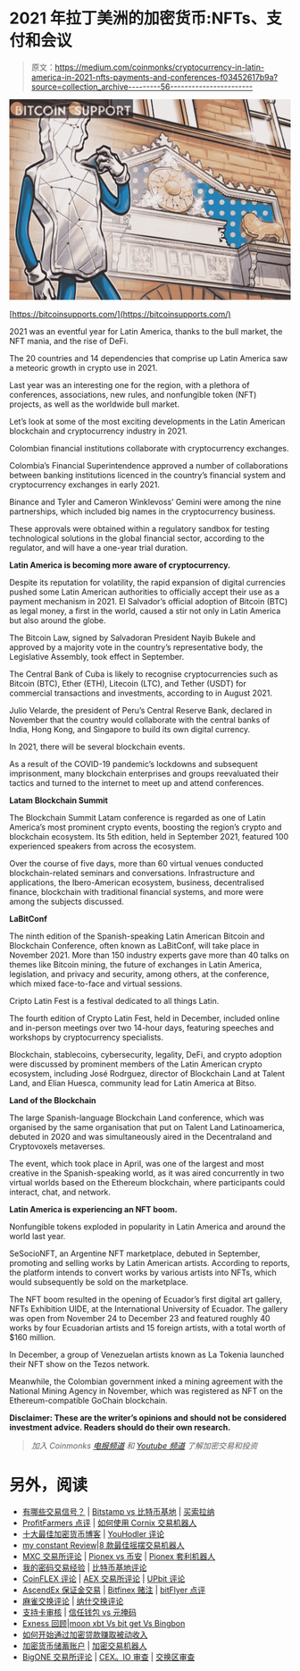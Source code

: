 # 2021 年拉丁美洲的加密货币:NFTs、支付和会议

> 原文：<https://medium.com/coinmonks/cryptocurrency-in-latin-america-in-2021-nfts-payments-and-conferences-f03452617b9a?source=collection_archive---------56----------------------->

![](img/cf4bcc1567aea07eecba972e83e3edfa.png)

[https://bitcoinsupports.com/](https://bitcoinsupports.com/)

2021 was an eventful year for Latin America, thanks to the bull market, the NFT mania, and the rise of DeFi.

The 20 countries and 14 dependencies that comprise up Latin America saw a meteoric growth in crypto use in 2021.

Last year was an interesting one for the region, with a plethora of conferences, associations, new rules, and nonfungible token (NFT) projects, as well as the worldwide bull market.

Let’s look at some of the most exciting developments in the Latin American blockchain and cryptocurrency industry in 2021.

Colombian financial institutions collaborate with cryptocurrency exchanges.

Colombia’s Financial Superintendence approved a number of collaborations between banking institutions licenced in the country’s financial system and cryptocurrency exchanges in early 2021.

Binance and Tyler and Cameron Winklevoss’ Gemini were among the nine partnerships, which included big names in the cryptocurrency business.

These approvals were obtained within a regulatory sandbox for testing technological solutions in the global financial sector, according to the regulator, and will have a one-year trial duration.

**Latin America is becoming more aware of cryptocurrency.**

Despite its reputation for volatility, the rapid expansion of digital currencies pushed some Latin American authorities to officially accept their use as a payment mechanism in 2021\. El Salvador’s official adoption of Bitcoin (BTC) as legal money, a first in the world, caused a stir not only in Latin America but also around the globe.

The Bitcoin Law, signed by Salvadoran President Nayib Bukele and approved by a majority vote in the country’s representative body, the Legislative Assembly, took effect in September.

The Central Bank of Cuba is likely to recognise cryptocurrencies such as Bitcoin (BTC), Ether (ETH), Litecoin (LTC), and Tether (USDT) for commercial transactions and investments, according to in August 2021.

Julio Velarde, the president of Peru’s Central Reserve Bank, declared in November that the country would collaborate with the central banks of India, Hong Kong, and Singapore to build its own digital currency.

In 2021, there will be several blockchain events.

As a result of the COVID-19 pandemic’s lockdowns and subsequent imprisonment, many blockchain enterprises and groups reevaluated their tactics and turned to the internet to meet up and attend conferences.

**Latam Blockchain Summit**

The Blockchain Summit Latam conference is regarded as one of Latin America’s most prominent crypto events, boosting the region’s crypto and blockchain ecosystem. Its 5th edition, held in September 2021, featured 100 experienced speakers from across the ecosystem.

Over the course of five days, more than 60 virtual venues conducted blockchain-related seminars and conversations. Infrastructure and applications, the Ibero-American ecosystem, business, decentralised finance, blockchain with traditional financial systems, and more were among the subjects discussed.

**LaBitConf**

The ninth edition of the Spanish-speaking Latin American Bitcoin and Blockchain Conference, often known as LaBitConf, will take place in November 2021\. More than 150 industry experts gave more than 40 talks on themes like Bitcoin mining, the future of exchanges in Latin America, legislation, and privacy and security, among others, at the conference, which mixed face-to-face and virtual sessions.

Cripto Latin Fest is a festival dedicated to all things Latin.

The fourth edition of Crypto Latin Fest, held in December, included online and in-person meetings over two 14-hour days, featuring speeches and workshops by cryptocurrency specialists.

Blockchain, stablecoins, cybersecurity, legality, DeFi, and crypto adoption were discussed by prominent members of the Latin American crypto ecosystem, including José Rodrguez, director of Blockchain Land at Talent Land, and Elian Huesca, community lead for Latin America at Bitso.

**Land of the Blockchain**

The large Spanish-language Blockchain Land conference, which was organised by the same organisation that put on Talent Land Latinoamerica, debuted in 2020 and was simultaneously aired in the Decentraland and Cryptovoxels metaverses.

The event, which took place in April, was one of the largest and most creative in the Spanish-speaking world, as it was aired concurrently in two virtual worlds based on the Ethereum blockchain, where participants could interact, chat, and network.

**Latin America is experiencing an NFT boom.**

Nonfungible tokens exploded in popularity in Latin America and around the world last year.

SeSocioNFT, an Argentine NFT marketplace, debuted in September, promoting and selling works by Latin American artists. According to reports, the platform intends to convert works by various artists into NFTs, which would subsequently be sold on the marketplace.

The NFT boom resulted in the opening of Ecuador’s first digital art gallery, NFTs Exhibition UIDE, at the International University of Ecuador. The gallery was open from November 24 to December 23 and featured roughly 40 works by four Ecuadorian artists and 15 foreign artists, with a total worth of $160 million.

In December, a group of Venezuelan artists known as La Tokenia launched their NFT show on the Tezos network.

Meanwhile, the Colombian government inked a mining agreement with the National Mining Agency in November, which was registered as NFT on the Ethereum-compatible GoChain blockchain.

**Disclaimer: These are the writer’s opinions and should not be considered investment advice. Readers should do their own research.**

> *加入 Coinmonks* [*电报频道*](https://t.me/coincodecap) *和* [*Youtube 频道*](https://www.youtube.com/c/coinmonks/videos) *了解加密交易和投资*

# 另外，阅读

*   [有哪些交易信号？](https://coincodecap.com/trading-signal) | [Bitstamp vs 比特币基地](https://coincodecap.com/bitstamp-coinbase) | [买索拉纳](https://coincodecap.com/buy-solana)
*   [ProfitFarmers 点评](https://coincodecap.com/profitfarmers-review) | [如何使用 Cornix 交易机器人](https://coincodecap.com/cornix-trading-bot)
*   [十大最佳加密货币博客](https://coincodecap.com/best-cryptocurrency-blogs) | [YouHodler 评论](https://coincodecap.com/youhodler-review)
*   [my constant Review](https://coincodecap.com/myconstant-review)|[8 款最佳摇摆交易机器人](https://coincodecap.com/best-swing-trading-bots)
*   [MXC 交易所评论](/coinmonks/mxc-exchange-review-3af0ec1cba8c) | [Pionex vs 币安](https://coincodecap.com/pionex-vs-binance) | [Pionex 套利机器人](https://coincodecap.com/pionex-arbitrage-bot)
*   [我的密码交易经验](/coinmonks/my-experience-with-crypto-copy-trading-d6feb2ce3ac5) | [比特币基地评论](/coinmonks/coinbase-review-6ef4e0f56064)
*   [CoinFLEX 评论](https://coincodecap.com/coinflex-review) | [AEX 交易所评论](https://coincodecap.com/aex-exchange-review) | [UPbit 评论](https://coincodecap.com/upbit-review)
*   [AscendEx 保证金交易](https://coincodecap.com/ascendex-margin-trading) | [Bitfinex 赌注](https://coincodecap.com/bitfinex-staking) | [bitFlyer 点评](https://coincodecap.com/bitflyer-review)
*   [麻雀交换评论](https://coincodecap.com/sparrow-exchange-review) | [纳什交换评论](https://coincodecap.com/nash-exchange-review)
*   [支持卡审核](https://coincodecap.com/uphold-card-review) | [信任钱包 vs 元掩码](https://coincodecap.com/trust-wallet-vs-metamask)
*   [Exness 回顾](https://coincodecap.com/exness-review)|[moon xbt Vs bit get Vs Bingbon](https://coincodecap.com/bingbon-vs-bitget-vs-moonxbt)
*   [如何开始通过加密贷款赚取被动收入](https://coincodecap.com/passive-income-crypto-lending)
*   [加密货币储蓄账户](/coinmonks/cryptocurrency-savings-accounts-be3bc0feffbf) | [加密交易机器人](https://coincodecap.com/best-crypto-trading-bots)
*   [BigONE 交易所评论](/coinmonks/bigone-exchange-review-64705d85a1d4) | [CEX。IO 审查](https://coincodecap.com/cex-io-review) | [交换区审查](/coinmonks/swapzone-review-crypto-exchange-data-aggregator-e0ad78e55ed7)